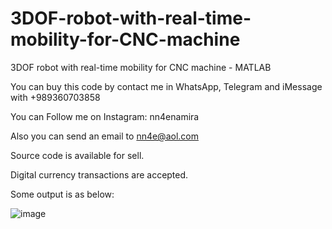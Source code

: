 # 3DOF-robot-with-real-time-mobility-for-CNC-machine
3DOF robot with real-time mobility for CNC machine - MATLAB

You can buy this code by contact me in WhatsApp, Telegram and iMessage with +989360703858

You can Follow me on Instagram: nn4enamira

Also you can send an email to nn4e@aol.com

Source code is available for sell.

Digital currency transactions are accepted.

Some output is as below:

![image](https://github.com/user-attachments/assets/f081d4e8-a621-4842-b20b-029e3815077a)

